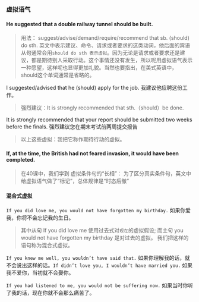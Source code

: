 ### 虚拟语气

#### He suggested that a double railway tunnel should be built.

> 用法： suggest/advise/demand/require/recommend that sb. (should) do sth. 英文中表示建议、命令、请求或者要求的这类动词，他后面的宾语从句通常会用`should do sth 表示虚拟`。因为无论是请求或者要求还是建议，都是期待别人采取行动。这个事情还没有发生，所以呢用虚拟语气表示一种愿望，这样呢也显得更加礼貌。当然也要指出，在美式英语中，should这个单词通常是省略的。 

I suggested/advised that he (should) apply for the job. 我建议他应聘这份工作。

> 强烈建议：It is strongly recommended that sth.（should）be done.

It is strongly recommended that your report should be submitted two weeks before the finals. 强烈建议您在期末考试前两周提交报告

> 以上这些虚拟：我把它称作期待行动的虚拟。

#### If, at the time, the British had not feared invasion, it would have been completed.

> 在40课中，我们学到 虚拟条件句的“长相”： 为了区分真实条件句，英文中给虚拟语气做了“标记”，总体规律是“时态后撤”

#### 混合式虚拟

`If you did love me, you would not have forgotten my birthday.` 如果你爱我，你将不会忘记我的生日。

> 其中从句 If you did love me 使用过去式对`现在`的虚拟假设; 而主句 you would not have forgotten my birthday 是对过去的虚拟。  我们把这样的语句称为混合式虚拟。

`If you knew me well, you wouldn’t have said that.` 如果你理解我的话，就不会说出这样的话。`If didn’t love you, I wouldn’t have married you.` 如果我不爱你，当初就不会娶你。


`If you had listened to me, you would not be suffering now.` 如果当时你听了我的话，现在你就不会那么痛苦了。

 






